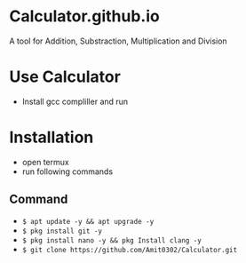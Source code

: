 # Calculator.github.io
A tool for Addition, Substraction, Multiplication and Division


# Use Calculator


- Install gcc compliller and run
# Installation
- open termux
- run following commands
## Command
- `$ apt update -y && apt upgrade -y`
- `$ pkg install git -y`
- `$ pkg install nano -y && pkg Install clang -y`
- `$ git clone https://github.com/Amit0302/Calculator.git`




 







